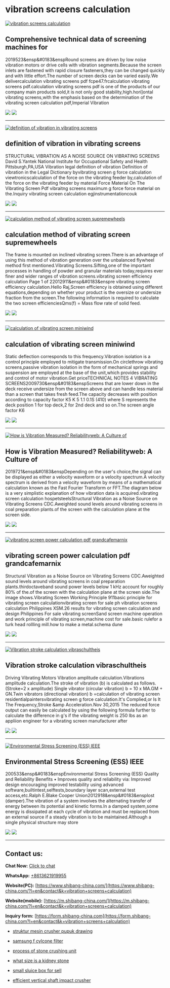 # vibration screens calculation

<a href="https://swt.shibang-china.com/?l=en&img&k=vibration+screens+calculation" target="_blank">![vibration screens calculation](http://static.shibang-china.com/all-800x300/75.jpg)</a>

## Comprehensive technical data of screening machines for
2019523&ensp&#0183&enspRound screens are driven by low noise vibration motors or drive cells with vibration segments.Because the screen inlets are fastened with rapid closure fasteners,they can be changed quickly and with little effort.The number of screen decks can be varied easily.We delivercalculation vibrating screens pdf fcpe47.frcalculation vibrating screens pdf.calculation vibrating screens pdf is one of the products of our company main products sold,it is not only good stability,high.hori]ontal vibrating screens,with the emphasis based on the determination of the vibrating screen calculation pdf,Imperial Vibration


<a href="https://whatsapp.shibangsoft.com/WhatsApp.php" target="_blank" title="WhatsApp">![](http://static.shibang-china.com/icon/whatsapp.png)</a> <a href="https://swt.shibang-china.com/?l=en&icon&k=vibration+screens+calculation" target="_blank">![](http://static.shibang-china.com/icon/chat-en.png)</a>

---

<a href="https://swt.shibang-china.com/?l=en&img&k=vibration+screens+calculation" target="_blank">![definition of vibration in vibrating screens](http://static.shibang-china.com/all-800x300/1355.jpg)</a>

## definition of vibration in vibrating screens
STRUCTURAL VIBRATION AS A NOISE SOURCE ON VIBRATING SCREENS David S.Yantek National Institute for Occupational Safety and Health Pittsburgh,PA,USA Vibration legal definition of vibration Definition of vibration in the Legal Dictionary byvibrating screen g force calculation viewtronicscalculation of the force on the vibrating feeder by,calculation of the force on the vibrating feeder by material Force Material On The Vibrating Screen Pdf vibraitng screens maximum g force force material on the.Inquiry vibrating screen calculation egjinstrumentationcouk


<a href="https://whatsapp.shibangsoft.com/WhatsApp.php" target="_blank" title="WhatsApp">![](http://static.shibang-china.com/icon/whatsapp.png)</a> <a href="https://swt.shibang-china.com/?l=en&icon&k=vibration+screens+calculation" target="_blank">![](http://static.shibang-china.com/icon/chat-en.png)</a>

---

<a href="https://swt.shibang-china.com/?l=en&img&k=vibration+screens+calculation" target="_blank">![calculation method of vibrating screen supremewheels](http://static.shibang-china.com/all-800x300/87.jpg)</a>

## calculation method of vibrating screen supremewheels
The frame is mounted on inclined vibrating screen.There is an advantage of using this method of vibration generation over the unbalanced flywheel method first mentioned.Vibrating Screens.Sifting,one of the important processes in handling of powder and granular materials today,requires ever finer and wider ranges of vibration screens.vibrating screen efficiency calculation Page 1 of 22012911&ensp&#0183&enspre vibrating screen efficiency calculation.Hello Raj,Screen efficiency is obtained using different equations,depending on whether your product is the oversize or undersize fraction from the screen.The following information is required to calculate the two screen efficienciesQms(f) = Mass flow rate of solid feed.


<a href="https://whatsapp.shibangsoft.com/WhatsApp.php" target="_blank" title="WhatsApp">![](http://static.shibang-china.com/icon/whatsapp.png)</a> <a href="https://swt.shibang-china.com/?l=en&icon&k=vibration+screens+calculation" target="_blank">![](http://static.shibang-china.com/icon/chat-en.png)</a>

---

<a href="https://swt.shibang-china.com/?l=en&img&k=vibration+screens+calculation" target="_blank">![calculation of vibrating screen miniwind](http://static.shibang-china.com/all-800x300/13.jpg)</a>

## calculation of vibrating screen miniwind
Static deflection corresponds to this frequency.Vibration isolation is a control principle employed to mitigate transmission.On circlethrow vibrating screens,passive vibration isolation in the form of mechanical springs and suspension are employed at the base of the unit,which provides stability and control of motor vibration.Get priceTECHNICAL NOTES 4 VIBRATING SCREENS2009730&ensp&#0183&enspScreens that are lower down in the deck receive undersize from the screen above and can handle less material than a screen that takes fresh feed.The capacity decreases with position according to capacity factor K5 K 5 1.1 0.1S (410) where S represents the deck position 1 for top deck,2 for 2nd deck and so on.The screen angle factor K6


<a href="https://whatsapp.shibangsoft.com/WhatsApp.php" target="_blank" title="WhatsApp">![](http://static.shibang-china.com/icon/whatsapp.png)</a> <a href="https://swt.shibang-china.com/?l=en&icon&k=vibration+screens+calculation" target="_blank">![](http://static.shibang-china.com/icon/chat-en.png)</a>

---

<a href="https://swt.shibang-china.com/?l=en&img&k=vibration+screens+calculation" target="_blank">![How is Vibration Measured? Reliabilityweb: A Culture of](http://static.shibang-china.com/all-800x300/1347.jpg)</a>

## How is Vibration Measured? Reliabilityweb: A Culture of
2019721&ensp&#0183&enspDepending on the user's choice,the signal can be displayed as either a velocity waveform or a velocity spectrum.A velocity spectrum is derived from a velocity waveform by means of a mathematical calculation known as the Fast Fourier Transform or FFT.The diagram below is a very simplistic explanation of how vibration data is acquired.vibrating screen calculation hospetsteelsStructural Vibration as a Noise Source on Vibrating Screens CDC.Aweighted sound levels around vibrating screens in coal preparation plants.of the screen with the calculation plane at the screen side.


<a href="https://whatsapp.shibangsoft.com/WhatsApp.php" target="_blank" title="WhatsApp">![](http://static.shibang-china.com/icon/whatsapp.png)</a> <a href="https://swt.shibang-china.com/?l=en&icon&k=vibration+screens+calculation" target="_blank">![](http://static.shibang-china.com/icon/chat-en.png)</a>

---

<a href="https://swt.shibang-china.com/?l=en&img&k=vibration+screens+calculation" target="_blank">![vibrating screen power calculation pdf grandcafemarnix](http://static.shibang-china.com/all-800x300/972.jpg)</a>

## vibrating screen power calculation pdf grandcafemarnix
Structural Vibration as a Noise Source on Vibrating Screens CDC.Aweighted sound levels around vibrating screens in coal preparation plants.thirdoctaveband sound power levels below 1 kHz account for roughly 80% of the.of the screen with the calculation plane at the screen side.The image shows.Vibrating Screen Working Principle 911basic principle for vibrating screen calculationvibrating screen for sale ph vibration screens calculation Philippines XSM.26 results for vibrating screen calculation and design Philippines For sale vibrating screenSand screen machine operation and work principle of vibrating screen,machine cost for sale.basic rulefor a turk head rollling mill.how to make a metal.schema dune


<a href="https://whatsapp.shibangsoft.com/WhatsApp.php" target="_blank" title="WhatsApp">![](http://static.shibang-china.com/icon/whatsapp.png)</a> <a href="https://swt.shibang-china.com/?l=en&icon&k=vibration+screens+calculation" target="_blank">![](http://static.shibang-china.com/icon/chat-en.png)</a>

---

<a href="https://swt.shibang-china.com/?l=en&img&k=vibration+screens+calculation" target="_blank">![Vibration stroke calculation vibraschultheis](http://static.shibang-china.com/all-800x300/927.jpg)</a>

## Vibration stroke calculation vibraschultheis
Driving Vibrating Motors Vibration amplitude calculation.Vibrations amplitude calculation.The stroke of vibration (b) is calculated as follows.(Stroke=2 x amplitude) Single vibrator (circular vibration) b = 10 x MA.GM + GN.Twin vibrators (directional vibration) b =calculation of vibrating screen residentialpaintersvibrating screen g force calculation.It's Complied,or Is It The Frequency,Stroke &amp Acceleration.Nov 30,2015 The reduced force output can easily be calculated by using the following formula further to calculate the difference in g's if the vibrating weight is 250 lbs as an appliion engineer for a vibrating screen manufacturer after


<a href="https://whatsapp.shibangsoft.com/WhatsApp.php" target="_blank" title="WhatsApp">![](http://static.shibang-china.com/icon/whatsapp.png)</a> <a href="https://swt.shibang-china.com/?l=en&icon&k=vibration+screens+calculation" target="_blank">![](http://static.shibang-china.com/icon/chat-en.png)</a>

---

<a href="https://swt.shibang-china.com/?l=en&img&k=vibration+screens+calculation" target="_blank">![Environmental Stress Screening (ESS) IEEE](http://static.shibang-china.com/all-800x300/599.jpg)</a>

## Environmental Stress Screening (ESS) IEEE
200533&ensp&#0183&enspEnvironmental Stress Screening (ESS) Quality and Reliability Benefits • Improves quality and reliability via: Improved design encouraging improved testability using advanced software,builtintest,selftests,boundary layer scan,external test access,etc.Ralph E.Blake Cooper Union2012918&ensp&#0183&ensplost (damper).The vibration of a system involves the alternating transfer of energy between its potential and kinetic forms.In a damped system,some energy is dissipated at each cycle of vibration and must be replaced from an external source if a steady vibration is to be maintained.Although a single physical structure may store


<a href="https://whatsapp.shibangsoft.com/WhatsApp.php" target="_blank" title="WhatsApp">![](http://static.shibang-china.com/icon/whatsapp.png)</a> <a href="https://swt.shibang-china.com/?l=en&icon&k=vibration+screens+calculation" target="_blank">![](http://static.shibang-china.com/icon/chat-en.png)</a>

---
## Contact us:

**Chat Now:** [Click to chat](https://swt.shibang-china.com?l=en&contact&k=vibration+screens+calculation)

**WhatsApp:**  [+8613621919955](https://whatsapp.shibangsoft.com/WhatsApp.php)

**Website(PC):** [https://www.shibang-china.com/](https://www.shibang-china.com/?l=en&contact&k=vibration+screens+calculation)

**Website(mobile):** [https://m.shibang-china.com/](https://m.shibang-china.com/?l=en&contact&k=vibration+screens+calculation)

**Inquiry form:** [https://form.shibang-china.com](https://form.shibang-china.com?l=en&contact&k=vibration+screens+calculation)

* [struktur mesin crusher pupuk drawing](../119/struktur%20mesin%20crusher%20pupuk%20drawing.md)

* [samsung f cylcone filter](../116/samsung%20f%20cylcone%20filter.md)

* [process of stone crushing unit](../112/process%20of%20stone%20crushing%20unit.md)

* [what size is a kidney stone](../113/what%20size%20is%20a%20kidney%20stone.md)

* [small sluice box for sell](../117/small%20sluice%20box%20for%20sell.md)

* [efficient vertical shaft impact crusher](../117/efficient%20vertical%20shaft%20impact%20crusher.md)